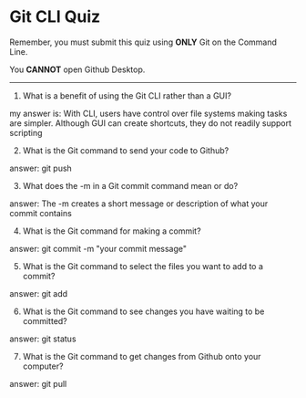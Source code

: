 # Git CLI Quiz

Remember, you must submit this quiz using **ONLY** Git on the Command Line.

You **CANNOT** open Github Desktop.

---

1. What is a benefit of using the Git CLI rather than a GUI?

<!-- Write your answer here -->

my answer is: With CLI, users have control over file systems making tasks are simpler. Although GUI can create shortcuts, they do not readily support scripting

2. What is the Git command to send your code to Github?

<!-- Write your answer here -->

answer: git push <REMOTENAME> <BRANCHNAME>

3. What does the -m in a Git commit command mean or do?

<!-- Write your answer here -->

answer: The -m creates a short message or description of what your commit contains

4. What is the Git command for making a commit?

<!-- Write your answer here -->

answer: git commit -m "your commit message"

5. What is the Git command to select the files you want to add to a commit?

<!-- Write your answer here -->

answer: git add <FILENAME>

6. What is the Git command to see changes you have waiting to be committed?

<!-- Write your answer here -->

answer: git status

7. What is the Git command to get changes from Github onto your computer?

<!-- Write your answer here -->

answer: git pull <REMOTENAME> <REMOTEBRANCH>
